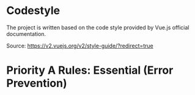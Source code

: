 # Codestyle

The project is written based on the code style provided by Vue.js official documentation.  

Source: https://v2.vuejs.org/v2/style-guide/?redirect=true

# Priority A Rules: Essential (Error Prevention)
